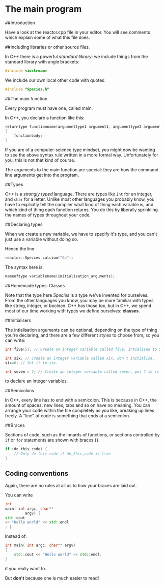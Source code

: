 The main program
================

##Introduction

Have a look at the reactor.cpp file in your editor. You will see comments which explain some of what this file does.

##Including libraries or other source files.

In C++ there is a powerful *standard library*: we include things from the standard library with angle brackets:

``` cpp
#include <iostream>
```

We include our own local other code with quotes:

``` cpp
#include "Species.h"
```

##The main function

Every program must have one, called main.

In C++, you declare a function like this:

``` cpp
returntype functionname(argumenttype1 argument1, argumenttype2 argument2)
{
	functionbody;
}
```

If you are of a computer-science type mindset, you might now be wanting to see the above syntax rule written 
in a more formal way. Unfortunately for you, this is not that kind of course.

The arguments to the main function are special: they are how the command line arguments get into the program.

##Types

C++ is a *strongly typed* language.
There are types like `int` for an integer, and `char` for a letter. Unlike most other languages you probably know, 
you have to explicitly tell the compiler what kind of thing each variable is, and which kind of thing each
function returns. You do this by liberally sprinkling the names of types throughout your code.

##Declaring types

When we create a new variable, we have to specify it's type, and you can't just use a variable without doing so.

Hence the line

``` cpp
reactor::Species calcium("Ca");
```

The syntax here is:

``` cpp
nameoftype variablename(initialisation_arguments);
```

##Homemade types: Classes

Note that the type here *Species* is a type we've invented for ourselves. From the other languages you know,
you may be more familiar with types like string, integer, or boolean. C++ has those too, but in C++,
we spend most of our time working with types we define ourselves: **classes**.

##Initialisers

The intialisation arguments can be optional, depending on the type of thing you're declaring, and there
are a few different styles to choose from, so you can write:

``` cpp
int five(5); // Create an integer variable called five, intialised to 5.

int six; // Create an integer variable called six, don't initialise.
six=6; // Set it to six.

int seven = 7; // Create an integer variable called seven, put 7 in it.

```

to declare an integer variables.

##Semicolons

In C++, every line has to end with a semicolon. This is because in C++, the amount of spaces, new lines, tabs and so on
have no meaning. You can arrange your code within the file completely as you like, breaking up lines freely.
A "line" of code is something that ends at a semicolon. 


##Braces

Sections of code, such as the innards of functions, or sections controlled by `if` or `for` statements
are shown with braces {}. 

``` cpp
if (do_this_code) {
	// Only do this code if do_this_code is true
}
```

## Coding conventions

Again, there are no rules at all as to how your braces are laid out.

You can write

``` cpp
int
main( int argc, char**
         argv) {
std::cout
<< "Hello world" << std::endl
; }
```

Instead of:

``` cpp
int main( int argc, char** argv) 
{
    std::cout << "Hello world" << std::endl; 
}
```

if you really want to. 

But **don't** because one is much easier to read!
